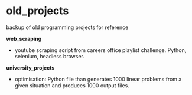 # old_projects
backup of old programming projects for reference

<b>web_scraping</b>
<ul>
<li>youtube scraping script from careers office playlist challenge. Python, selenium, headless browser.</li>
</ul>
<b>university_projects</b>
<ul>
  <li>optimisation: Python file than generates 1000 linear problems from a given situation and produces 1000 output files.</li>
  </ul>
